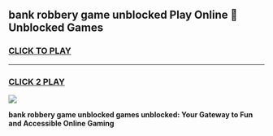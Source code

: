 
## bank robbery game unblocked Play Online 👋 Unblocked Games
<h3>
<a href="https://premium.freeplayer.one?title=bank_robbery_game_unblocked&ref=19F">CLICK TO PLAY</a></h3>
<hr>

<h3>
<a href="https://premium.freeplayer.one?title=bank_robbery_game_unblocked&ref=19F">CLICK 2 PLAY</a>
  
</h3>

<a href="https://premium.freeplayer.one?title=bank_robbery_game_unblocked&ref=19F"><img src="https://clearcache.store/games.png"></a>


**bank robbery game unblocked games unblocked: Your Gateway to Fun and Accessible Online Gaming**
